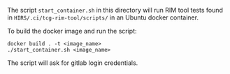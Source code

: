 The script ```start_container.sh``` in this directory will run RIM tool tests found in
```HIRS/.ci/tcg-rim-tool/scripts/``` in an Ubuntu docker container.

To build the docker image and run the script:
```
docker build . -t <image_name>  
./start_container.sh <image_name>
```  
The script will ask for gitlab login credentials. 